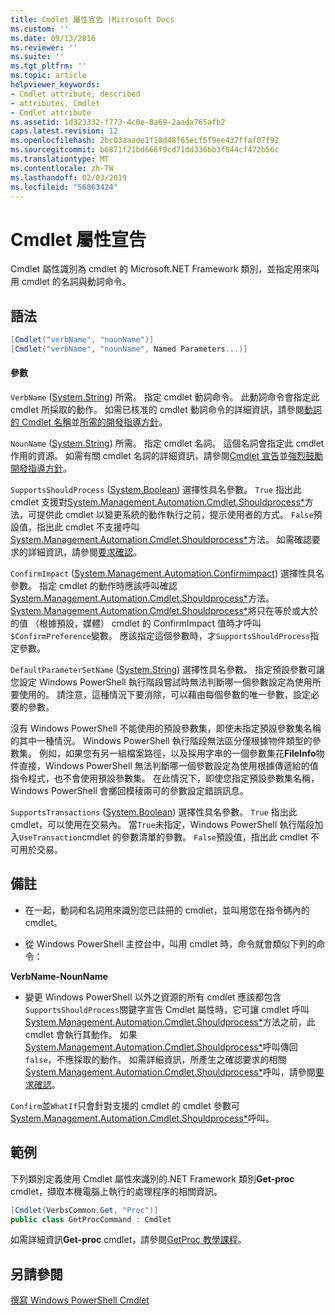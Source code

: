 ```yaml
---
title: Cmdlet 屬性宣告 |Microsoft Docs
ms.custom: ''
ms.date: 09/13/2016
ms.reviewer: ''
ms.suite: ''
ms.tgt_pltfrm: ''
ms.topic: article
helpviewer_keywords:
- Cmdlet attribute, described
- attributes, Cmdlet
- Cmdlet attribute
ms.assetid: 1d323332-f773-4c0e-8a69-2aada765afb2
caps.latest.revision: 12
ms.openlocfilehash: 2bc03aaade1f18d48f65ecf5f9ee437ffaf07f92
ms.sourcegitcommit: b6871f21bd666f9cd71dd336bb3f844cf472b56c
ms.translationtype: MT
ms.contentlocale: zh-TW
ms.lasthandoff: 02/03/2019
ms.locfileid: "56863424"
---
```

# <a name="cmdlet-attribute-declaration"></a>Cmdlet 屬性宣告

Cmdlet 屬性識別為 cmdlet 的 Microsoft.NET Framework 類別，並指定用來叫用 cmdlet 的名詞與動詞命令。

## <a name="syntax"></a>語法

```csharp
[Cmdlet("verbName", "nounName")]
[Cmdlet("verbName", "nounName", Named Parameters...)]
```

#### <a name="parameters"></a>參數

`VerbName` ([System.String](/dotnet/api/System.String)) 所需。 指定 cmdlet 動詞命令。 此動詞命令會指定此 cmdlet 所採取的動作。 如需已核准的 cmdlet 動詞命令的詳細資訊，請參閱[動詞的 Cmdlet 名稱](./approved-verbs-for-windows-powershell-commands.md)並[所需的開發指導方針](./required-development-guidelines.md)。

`NounName` ([System.String](/dotnet/api/System.String)) 所需。 指定 cmdlet 名詞。 這個名詞會指定此 cmdlet 作用的資源。 如需有關 cmdlet 名詞的詳細資訊，請參閱[Cmdlet 宣告](./cmdlet-class-declaration.md)並[強烈鼓勵開發指導方針](./strongly-encouraged-development-guidelines.md)。

`SupportsShouldProcess` ([System.Boolean](/dotnet/api/System.Boolean)) 選擇性具名參數。 `True` 指出此 cmdlet 支援對[System.Management.Automation.Cmdlet.Shouldprocess*](/dotnet/api/System.Management.Automation.Cmdlet.ShouldProcess)方法，可提供此 cmdlet 以變更系統的動作執行之前，提示使用者的方式。 `False`預設值，指出此 cmdlet 不支援呼叫[System.Management.Automation.Cmdlet.Shouldprocess*](/dotnet/api/System.Management.Automation.Cmdlet.ShouldProcess)方法。 如需確認要求的詳細資訊，請參閱[要求確認](./requesting-confirmation-from-cmdlets.md)。

`ConfirmImpact` ([System.Management.Automation.Confirmimpact](/dotnet/api/System.Management.Automation.ConfirmImpact)) 選擇性具名參數。 指定 cmdlet 的動作時應該呼叫確認[System.Management.Automation.Cmdlet.Shouldprocess*](/dotnet/api/System.Management.Automation.Cmdlet.ShouldProcess)方法。 [System.Management.Automation.Cmdlet.Shouldprocess*](/dotnet/api/System.Management.Automation.Cmdlet.ShouldProcess)將只在等於或大於的值 （根據預設，媒體） cmdlet 的 ConfirmImpact 值時才呼叫`$ConfirmPreference`變數。 應該指定這個參數時，才`SupportsShouldProcess`指定參數。

`DefaultParameterSetName` ([System.String](/dotnet/api/System.String)) 選擇性具名參數。 指定預設參數可讓您設定 Windows PowerShell 執行階段嘗試時無法判斷哪一個參數設定為使用所要使用的。 請注意，這種情況下要消除，可以藉由每個參數的唯一參數，設定必要的參數。

沒有 Windows PowerShell 不能使用的預設參數集，即使未指定預設參數集名稱的其中一種情況。 Windows PowerShell 執行階段無法區分僅根據物件類型的參數集。 例如，如果您有另一組檔案路徑，以及採用字串的一個參數集花**FileInfo**物件直接，Windows PowerShell 無法判斷哪一個參數設定為使用根據傳遞給的值指令程式，也不會使用預設參數集。 在此情況下，即使您指定預設參數集名稱，Windows PowerShell 會擲回模稜兩可的參數設定錯誤訊息。

`SupportsTransactions` ([System.Boolean](/dotnet/api/System.Boolean)) 選擇性具名參數。 `True` 指出此 cmdlet，可以使用在交易內。 當`True`未指定，Windows PowerShell 執行階段加入`UseTransaction`cmdlet 的參數清單的參數。 `False`預設值，指出此 cmdlet 不可用於交易。

## <a name="remarks"></a>備註

- 在一起，動詞和名詞用來識別您已註冊的 cmdlet，並叫用您在指令碼內的 cmdlet。

- 從 Windows PowerShell 主控台中，叫用 cmdlet 時，命令就會類似下列的命令：

**VerbName-NounName**

- 變更 Windows PowerShell 以外之資源的所有 cmdlet 應該都包含`SupportsShouldProcess`關鍵字宣告 Cmdlet 屬性時，它可讓 cmdlet 呼叫[System.Management.Automation.Cmdlet.Shouldprocess*](/dotnet/api/System.Management.Automation.Cmdlet.ShouldProcess)方法之前，此 cmdlet 會執行其動作。 如果[System.Management.Automation.Cmdlet.Shouldprocess*](/dotnet/api/System.Management.Automation.Cmdlet.ShouldProcess)呼叫傳回`false`，不應採取的動作。 如需詳細資訊，所產生之確認要求的相關[System.Management.Automation.Cmdlet.Shouldprocess*](/dotnet/api/System.Management.Automation.Cmdlet.ShouldProcess)呼叫，請參閱[要求確認](./requesting-confirmation-from-cmdlets.md)。

`Confirm`並`WhatIf`只會針對支援的 cmdlet 的 cmdlet 參數可[System.Management.Automation.Cmdlet.Shouldprocess*](/dotnet/api/System.Management.Automation.Cmdlet.ShouldProcess)呼叫。

## <a name="example"></a>範例

下列類別定義使用 Cmdlet 屬性來識別的.NET Framework 類別**Get-proc** cmdlet，擷取本機電腦上執行的處理程序的相關資訊。

```csharp
[Cmdlet(VerbsCommon.Get, "Proc")]
public class GetProcCommand : Cmdlet
```

如需詳細資訊**Get-proc** cmdlet，請參閱[GetProc 教學課程](./getproc-tutorial.md)。

## <a name="see-also"></a>另請參閱

[撰寫 Windows PowerShell Cmdlet](./writing-a-windows-powershell-cmdlet.md)
